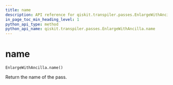 ```yaml
---
title: name
description: API reference for qiskit.transpiler.passes.EnlargeWithAncilla.name
in_page_toc_min_heading_level: 1
python_api_type: method
python_api_name: qiskit.transpiler.passes.EnlargeWithAncilla.name
---
```


# name

<span id="qiskit.transpiler.passes.EnlargeWithAncilla.name" />

`EnlargeWithAncilla.name()`

Return the name of the pass.

